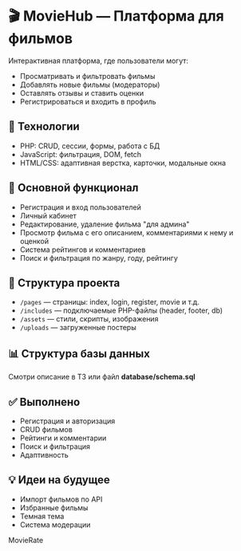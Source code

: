 # 🎬 MovieHub — Платформа для фильмов

Интерактивная платформа, где пользователи могут:

- Просматривать и фильтровать фильмы  
- Добавлять новые фильмы (модераторы)  
- Оставлять отзывы и ставить оценки  
- Регистрироваться и входить в профиль  


## 🚀 Технологии

- PHP: CRUD, сессии, формы, работа с БД  
- JavaScript: фильтрация, DOM, fetch  
- HTML/CSS: адаптивная верстка, карточки, модальные окна  


## 📄 Основной функционал

- Регистрация и вход пользователей  
- Личный кабинет  
- Редактирование, удаление фильма "для админа"  
- Просмотр фильма с его описанием, комментариями к нему и оценкой  
- Система рейтингов и комментариев  
- Поиск и фильтрация по жанру, году, рейтингу  


## 📁 Структура проекта

- `/pages` — страницы: index, login, register, movie и т.д.  
- `/includes` — подключаемые PHP-файлы (header, footer, db)  
- `/assets` — стили, скрипты, изображения  
- `/uploads` — загруженные постеры  


## 📊 Структура базы данных

Смотри описание в ТЗ или файл **database/schema.sql**  


## ✅ Выполнено

- Регистрация и авторизация  
- CRUD фильмов  
- Рейтинги и комментарии  
- Поиск и фильтрация  
- Адаптивность  


## 💡 Идеи на будущее

- Импорт фильмов по API  
- Избранные фильмы  
- Темная тема  
- Система модерации  


MovieRate
